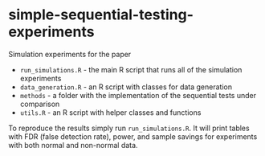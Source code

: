 # simple-sequential-testing-experiments
Simulation experiments for the paper


- `run_simulations.R` - the main R script that runs all of the simulation experiments
- `data_generation.R` - an R script with classes for data generation
- `methods` - a folder with the implementation of the sequential tests under comparison
- `utils.R` - an R script with helper classes and functions

To reproduce the results simply run `run_simulations.R`. It will print tables with FDR (false detection rate), power, and sample savings for experiments with both normal and non-normal data.